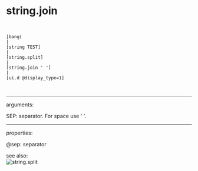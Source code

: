 # string.join

```


[bang(
|
[string TEST]
|
[string.split]
|
[string.join ' ']
|
[ui.d @display_type=1]

            
```
---
arguments:

SEP: separator. For space use &#39; &#39;.<br>

---
properties:

@sep: separator<br>

see also:<br>
![string.split]("img/object_string.split.png")
